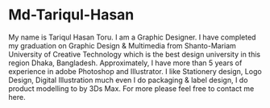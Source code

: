 # Md-Tariqul-Hasan
My name is Tariqul Hasan Toru. I am a Graphic Designer. I have completed my graduation on Graphic Design &amp; Multimedia from Shanto-Mariam University of Creative Technology which is the best design university in this region Dhaka, Bangladesh. Approximately, I have more than 5 years of experience in adobe Photoshop and Illustrator. I like Stationery design, Logo Design, Digital Illustration much even I do packaging &amp; label design, I do product modelling to by 3Ds Max. For more please feel free to contact me here.
